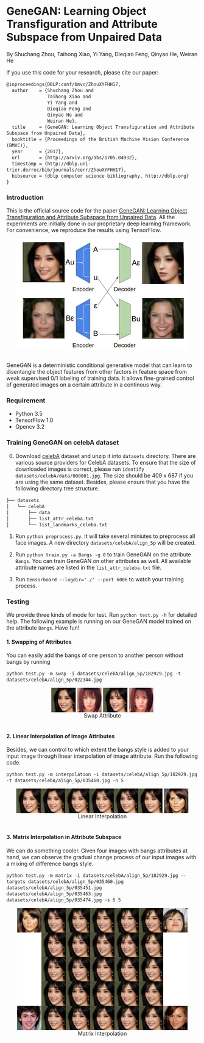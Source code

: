 # GeneGAN: Learning Object Transfiguration and Attribute Subspace from Unpaired Data

By Shuchang Zhou, Taihong Xiao, Yi Yang, Dieqiao Feng, Qinyao He, Weiran He

If you use this code for your research, please cite our paper:
```
@inproceedings{DBLP:conf/bmvc/ZhouXYFHH17,
  author    = {Shuchang Zhou and
               Taihong Xiao and
               Yi Yang and
               Dieqiao Feng and
               Qinyao He and
               Weiran He},
  title     = {GeneGAN: Learning Object Transfiguration and Attribute Subspace from Unpaired Data},
  booktitle = {Proceedings of the British Machine Vision Conference (BMVC)},
  year      = {2017},
  url       = {http://arxiv.org/abs/1705.04932},
  timestamp = {http://dblp.uni-trier.de/rec/bib/journals/corr/ZhouXYFHH17},
  bibsource = {dblp computer science bibliography, http://dblp.org}
}
```

### Introduction

This is the official source code for the paper [GeneGAN: Learning Object Transfiguration 
and Attribute Subspace from Unpaired Data](https://arxiv.org/abs/1705.04932v1). All the experiments are initially done in 
our proprietary deep learning framework. For convenience, we reproduce the results using TensorFlow.

<div align="center">
<img align="center" src="images/cross.jpg" width="450" alt="cross">
</div> 
<br/>

GeneGAN is a deterministic conditional generative model that can learn to disentangle the object
features from other factors in feature space from weak supervised 0/1 labeling of training data.
It allows fine-grained control of generated images on a certain attribute in a continous way.

### Requirement

- Python 3.5
- TensorFlow 1.0
- Opencv 3.2


### Training GeneGAN on celebA dataset

0. Download [celebA](http://mmlab.ie.cuhk.edu.hk/projects/CelebA.html) dataset and unzip it into
`datasets` directory. There are various source providers for CelebA datasets. To ensure that the
size of downloaded images is correct, please run `identify datasets/celebA/data/000001.jpg`. The
size should be 409 x 687 if you are using the same dataset. Besides, please ensure that you have
the following directory tree structure.

```
├── datasets
│   └── celebA
│       ├── data
│       ├── list_attr_celeba.txt
│       └── list_landmarks_celeba.txt
```

1. Run `python preprocess.py`. It will take several miniutes to preprocess all face images.
A new directory `datasets/celebA/align_5p` will be created.

2. Run `python train.py -a Bangs -g 0` to train GeneGAN on the attribute `Bangs`. 
You can train GeneGAN on other attributes as well. All available attribute names are
listed in the `list_attr_celeba.txt` file. 

3. Run `tensorboard --logdir='./' --port 6006` to watch your training process.


### Testing

We provide three kinds of mode for test. Run `python test.py -h` for detailed help.
The following example is running on our GeneGAN model trained on the attribute
`Bangs`. Have fun!

#### 1. Swapping of Attributes 

You can easily add the bangs of one person to another person without bangs by running 

    python test.py -m swap -i datasets/celebA/align_5p/182929.jpg -t datasets/celebA/align_5p/022344.jpg

<div align="center">
<img align="center" src="images/182929_resize.jpg" alt="input">
<img align="center" src="images/022344_resize.jpg" alt="target">

<img align="center" src="images/swap_out1.jpg" alt="out1">
<img align="center" src="images/swap_out2.jpg" alt="out2">
</div>
<div align="center">
Swap Attribute
</div>
<br/>


#### 2. Linear Interpolation of Image Attributes

Besides, we can control to which extent the bangs style is added to your input image
through linear interpolation of image attribute. Run the following code.

    python test.py -m interpolation -i datasets/celebA/align_5p/182929.jpg -t datasets/celebA/align_5p/035460.jpg -n 5

<div align="center">
<img align="center" src="images/interpolation.jpg" alt="interpolation">
<img align="center" src="images/035460_resize.jpg" alt="target"> 
</div>
<div align="center">
Linear Interpolation
</div>
<br/>

#### 3. Matrix Interpolation in Attribute Subspace

We can do something cooler. Given four images with bangs attributes at hand,
we can observe the gradual change process of our input images with a mixing of
difference bangs style.

    python test.py -m matrix -i datasets/celebA/align_5p/182929.jpg --targets datasets/celebA/align_5p/035460.jpg datasets/celebA/align_5p/035451.jpg datasets/celebA/align_5p/035463.jpg datasets/celebA/align_5p/035474.jpg -s 5 5

<div align="center">
<img align="center" src="images/four_matrix.jpg" alt="matrix">
</div>
<div align="center">
Matrix Interpolation
</div>
<br/>

